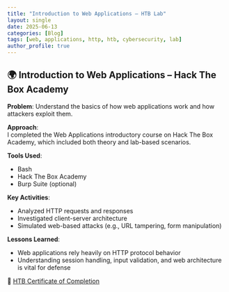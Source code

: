 ```yaml
---
title: "Introduction to Web Applications – HTB Lab"
layout: single
date: 2025-06-13
categories: [Blog]
tags: [web, applications, http, htb, cybersecurity, lab]
author_profile: true
---
```


## 🌍 Introduction to Web Applications – Hack The Box Academy

**Problem**: Understand the basics of how web applications work and how attackers exploit them.

**Approach**:  
I completed the Web Applications introductory course on Hack The Box Academy, which included both theory and lab-based scenarios.

**Tools Used**:
- Bash
- Hack The Box Academy
- Burp Suite (optional)

**Key Activities**:
- Analyzed HTTP requests and responses
- Investigated client-server architecture
- Simulated web-based attacks (e.g., URL tampering, form manipulation)

**Lessons Learned**:
- Web applications rely heavily on HTTP protocol behavior
- Understanding session handling, input validation, and web architecture is vital for defense

🔗 [HTB Certificate of Completion](https://academy.hackthebox.com/achievement/1922606/75)
